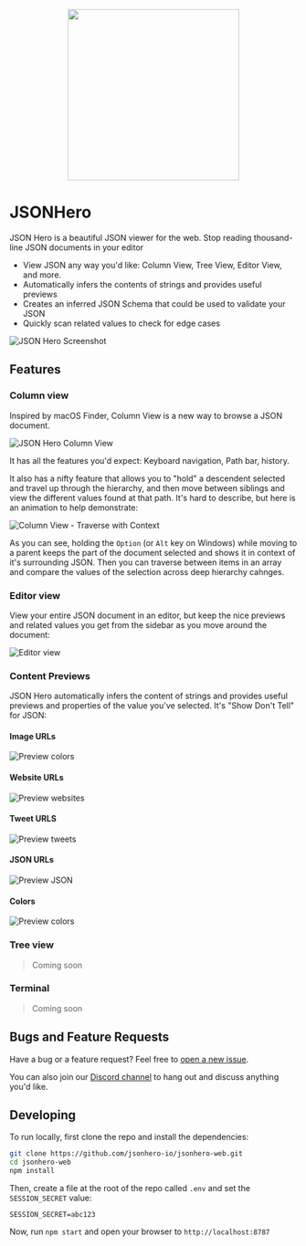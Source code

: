 <p align="center">
<img width="300" src="https://raw.githubusercontent.com/jsonhero-io/jsonhero-web/main/docs/images/JsonHeroLogo.png"/>
</p>

# JSONHero

JSON Hero is a beautiful JSON viewer for the web. Stop reading thousand-line JSON documents in your editor

- View JSON any way you'd like: Column View, Tree View, Editor View, and more.
- Automatically infers the contents of strings and provides useful previews
- Creates an inferred JSON Schema that could be used to validate your JSON
- Quickly scan related values to check for edge cases

![JSON Hero Screenshot](https://raw.githubusercontent.com/jsonhero-io/jsonhero-web/main/docs/images/main.png)

## Features

### Column view

Inspired by macOS Finder, Column View is a new way to browse a JSON document.

![JSON Hero Column View](https://raw.githubusercontent.com/jsonhero-io/jsonhero-web/main/docs/images/features-columnview.gif)

It has all the features you'd expect: Keyboard navigation, Path bar, history.

It also has a nifty feature that allows you to "hold" a descendent selected and travel up through the hierarchy, and then move between siblings and view the different values found at that path. It's hard to describe, but here is an animation to help demonstrate:

![Column View - Traverse with Context](https://raw.githubusercontent.com/jsonhero-io/jsonhero-web/main/docs/images/features-traversewithcontext.gif)

As you can see, holding the `Option` (or `Alt` key on Windows) while moving to a parent keeps the part of the document selected and shows it in context of it's surrounding JSON. Then you can traverse between items in an array and compare the values of the selection across deep hierarchy cahnges.

### Editor view

View your entire JSON document in an editor, but keep the nice previews and related values you get from the sidebar as you move around the document:

![Editor view](https://raw.githubusercontent.com/jsonhero-io/jsonhero-web/main/docs/images/features-editorview.gif)

### Content Previews

JSON Hero automatically infers the content of strings and provides useful previews and properties of the value you've selected. It's "Show Don't Tell" for JSON:

#### Image URLs

![Preview colors](https://raw.githubusercontent.com/jsonhero-io/jsonhero-web/main/docs/images/features-preview-imageurls.png)

#### Website URLs

![Preview websites](https://raw.githubusercontent.com/jsonhero-io/jsonhero-web/main/docs/images/features-preview-websiteurls.png)

#### Tweet URLS

![Preview tweets](https://raw.githubusercontent.com/jsonhero-io/jsonhero-web/main/docs/images/features-preview-tweeturls.png)

#### JSON URLs

![Preview JSON](https://raw.githubusercontent.com/jsonhero-io/jsonhero-web/main/docs/images/features-preview-tweeturls.png)

####

#### Colors

![Preview colors](https://raw.githubusercontent.com/jsonhero-io/jsonhero-web/main/docs/images/features-preview-colors.png)

### Tree view

> Coming soon

### Terminal

> Coming soon

## Bugs and Feature Requests

Have a bug or a feature request? Feel free to [open a new issue](/issues).

You can also join our [Discord channel](https://discord.gg/ZQq6Had5nP) to hang out and discuss anything you'd like.

## Developing

To run locally, first clone the repo and install the dependencies:

```bash
git clone https://github.com/jsonhero-io/jsonhero-web.git
cd jsonhero-web
npm install
```

Then, create a file at the root of the repo called `.env` and set the `SESSION_SECRET` value:

```
SESSION_SECRET=abc123
```

Now, run `npm start` and open your browser to `http://localhost:8787`
